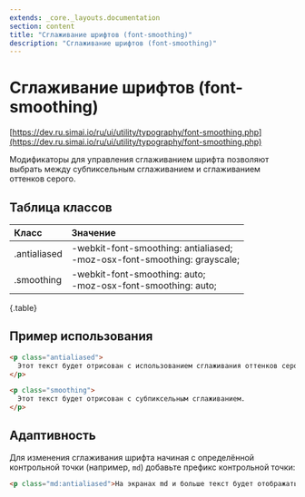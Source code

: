 ```yaml
---
extends: _core._layouts.documentation
section: content
title: "Сглаживание шрифтов (font-smoothing)"
description: "Сглаживание шрифтов (font-smoothing)"
---
```


# Сглаживание шрифтов (font-smoothing)

[https://dev.ru.simai.io/ru/ui/utility/typography/font-smoothing.php](https://dev.ru.simai.io/ru/ui/utility/typography/font-smoothing.php)

Модификаторы для управления сглаживанием шрифта позволяют выбрать между субпиксельным сглаживанием и сглаживанием
оттенков серого.

## Таблица классов

| Класс        | Значение                                                 |
|:-------------|:-----------------------------------------------------------------------------|
| .antialiased | -webkit-font-smoothing: antialiased;<br/>-moz-osx-font-smoothing: grayscale; |
| .smoothing   | -webkit-font-smoothing: auto;<br/>-moz-osx-font-smoothing: auto;             |
{.table}

## Пример использования

```html
<p class="antialiased">
  Этот текст будет отрисован с использованием сглаживания оттенков серого.
</p>

<p class="smoothing">
  Этот текст будет отрисован с субпиксельным сглаживанием.
</p>
```

## Адаптивность

Для изменения сглаживания шрифта начиная с определённой контрольной точки (например, `md`) добавьте префикс контрольной
точки:

```html
<p class="md:antialiased">На экранах md и больше текст будет отображаться с сглаживанием оттенков серого.</p>
```

